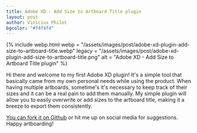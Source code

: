 ```yaml
--- 
title: Adobe XD - Add Size to Artboard Title plugin
layout: post
author: Vinicius Philot
bgcolor: "#f4f4f4"
---
```


{% include webp.html
webp = "/assets/images/post/adobe-xd-plugin-add-size-to-artboard-title.webp"
legacy = "/assets/images/post/adobe-xd-plugin-add-size-to-artboard-title.png"
alt = "Adobe XD - Add Size to Artboard Title plugin"
%}

Hi there and welcome to my first Adobe XD plugin! It's a simple tool that basically came from my own personal needs while using the product. When having multiple artboards, sometime's it's necessary to keep track of their sizes and it can be a real pain to add them manually. My simple plugin will allow you to easily overwrite or add sizes to the artboard title, making it a breeze to export them consistently.

[You can fork it on Github](https://github.com/vphilot/xd-add-artboard-dimensions) or hit me up on social media for suggestions. Happy artboarding!



